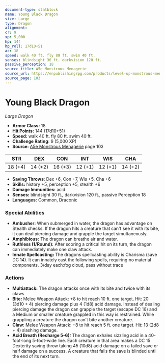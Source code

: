 ```yaml
---
document-type: statblock
name: Young Black Dragon
size: Large
type: Dragon
alignment: 
cr: 9
xp: 5,000
hp: 144
hp_roll: 17d10+51
ac: 18
speed: walk 40 ft. fly 80 ft. swim 40 ft.
senses: blindsight 30 ft. darkvision 120 ft. 
passive_perception: 18
source_title: A5e Monstrous Menagerie
source_url: https://enpublishingrpg.com/products/level-up-monstrous-menagerie-a5e
source_page: 103
---
```


# Young Black Dragon

*Large* *Dragon*

- **Armor Class:** 18
- **Hit Points:** 144 (17d10+51)
- **Speed:** walk 40 ft. fly 80 ft. swim 40 ft.
- **Challenge Rating:** 9 (5,000 XP)
- **Source:** [A5e Monstrous Menagerie](https://enpublishingrpg.com/products/level-up-monstrous-menagerie-a5e) page 103

| STR | DEX | CON | INT | WIS | CHA |
| --- | --- | --- | --- | --- | --- |
| 18 (+4) | 14 (+2) | 16 (+3) | 12 (+1) | 12 (+1) | 14 (+2) |

- **Saving Throws**: Dex +6, Con +7, Wis +5, Cha +6
- **Skills:** history +5, perception +5, stealth +6
- **Damage Immunities:** acid
- **Senses:** blindsight 30 ft., darkvision 120 ft., passive Perception 18
- **Languages:** Common, Draconic

### Special Abilities

- **Ambusher:** When submerged in water, the dragon has advantage on Stealth checks. If the dragon hits a creature that can't see it with its bite, it can deal piercing damage and grapple the target simultaneously.
- **Amphibious:** The dragon can breathe air and water.
- **Ruthless (1/Round):** After scoring a critical hit on its turn, the dragon can immediately make one claw attack.
- **Innate Spellcasting:** The dragons spellcasting ability is Charisma (save DC 14). It can innately cast the following spells, requiring no material components. 3/day each:fog cloud, pass without trace

### Actions

- **Multiattack:** The dragon attacks once with its bite and twice with its claws.
- **Bite:** Melee Weapon Attack: +8 to hit  reach 10 ft.  one target. Hit: 20 (3d10 + 4) piercing damage plus 4 (1d8) acid damage. Instead of dealing piercing damage  the dragon can grapple the target (escape DC 16)  and a Medium or smaller creature grappled in this way is restrained. While grappling a creature  the dragon can't bite another creature.
- **Claw:** Melee Weapon Attack: +8 to hit  reach 5 ft.  one target. Hit: 13 (2d8 + 4) slashing damage.
- **Acid Breath (Recharge 5-6):** The dragon exhales sizzling acid in a 40-foot-long  5-foot-wide line. Each creature in that area makes a DC 15 Dexterity saving throw  taking 45 (10d8) acid damage on a failed save or half damage on a success. A creature that fails the save is blinded until the end of its next turn.
